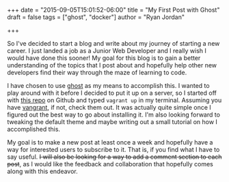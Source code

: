 +++
date = "2015-09-05T15:01:52-06:00"
title = "My First Post with Ghost"
draft = false
tags = ["ghost", "docker"]
author = "Ryan Jordan"

+++

So I've decided to start a blog and write about my journey of starting a new career. I just landed a job as a Junior Web Developer and I really wish I would have done this sooner! My goal for this blog is to gain a better understanding of the topics that I post about and hopefully help other new developers find their way through the maze of learning to code.

I have chosen to use [ghost](https://ghost.org/) as my means to accomplish this. I wanted to play around with it before I decided to put it up on a server, so I started off with [this repo](https://github.com/dbough/vagrant-ghost) on Github and typed `vagrant up` in my terminal. Assuming you have [vangrant](https://vagrantup.com), if not, check them out. It was actually quite simple once I figured out the best way to go about installing it. I'm also looking forward to tweaking the default theme and maybe writing out a small tutorial on how I accomplished this.

<!--more-->

My goal is to make a new post at least once a week and hopefully have a way for interested users to subscribe to it. That is, if you find what I have to say useful. ~~I will also be looking for a way to add a comment section to each post~~, as I would like the feedback and collaboration that hopefully comes along with this endeavor.
